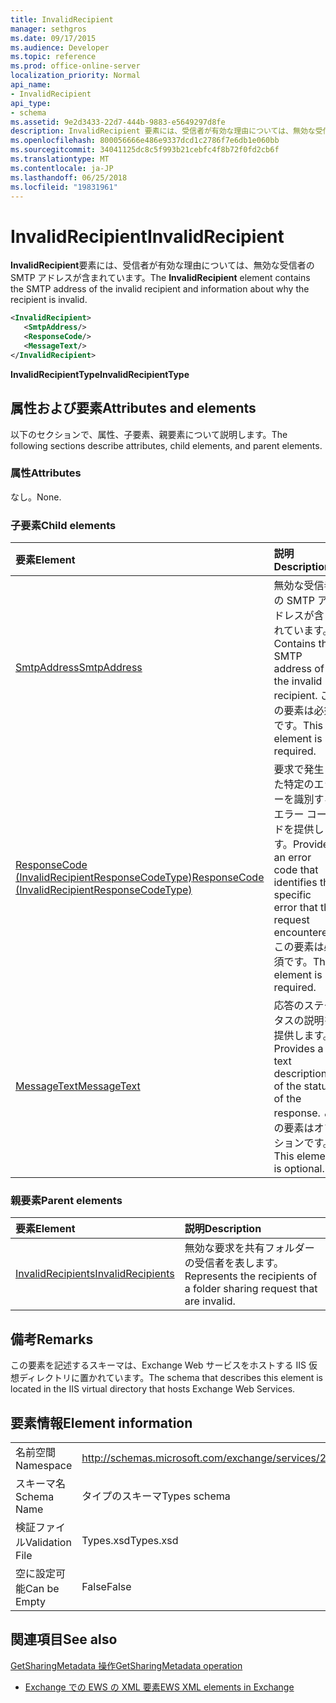 ```yaml
---
title: InvalidRecipient
manager: sethgros
ms.date: 09/17/2015
ms.audience: Developer
ms.topic: reference
ms.prod: office-online-server
localization_priority: Normal
api_name:
- InvalidRecipient
api_type:
- schema
ms.assetid: 9e2d3433-22d7-444b-9883-e5649297d8fe
description: InvalidRecipient 要素には、受信者が有効な理由については、無効な受信者の SMTP アドレスが含まれています。
ms.openlocfilehash: 800056666e486e9337dcd1c2786f7e6db1e060bb
ms.sourcegitcommit: 34041125dc8c5f993b21cebfc4f8b72f0fd2cb6f
ms.translationtype: MT
ms.contentlocale: ja-JP
ms.lasthandoff: 06/25/2018
ms.locfileid: "19831961"
---
```

# <a name="invalidrecipient"></a><span data-ttu-id="43bdd-103">InvalidRecipient</span><span class="sxs-lookup"><span data-stu-id="43bdd-103">InvalidRecipient</span></span>

<span data-ttu-id="43bdd-104">**InvalidRecipient**要素には、受信者が有効な理由については、無効な受信者の SMTP アドレスが含まれています。</span><span class="sxs-lookup"><span data-stu-id="43bdd-104">The **InvalidRecipient** element contains the SMTP address of the invalid recipient and information about why the recipient is invalid.</span></span> 
  
```XML
<InvalidRecipient>
   <SmtpAddress/>
   <ResponseCode/>
   <MessageText/>
</InvalidRecipient>

```

 <span data-ttu-id="43bdd-105">**InvalidRecipientType**</span><span class="sxs-lookup"><span data-stu-id="43bdd-105">**InvalidRecipientType**</span></span>
## <a name="attributes-and-elements"></a><span data-ttu-id="43bdd-106">属性および要素</span><span class="sxs-lookup"><span data-stu-id="43bdd-106">Attributes and elements</span></span>

<span data-ttu-id="43bdd-107">以下のセクションで、属性、子要素、親要素について説明します。</span><span class="sxs-lookup"><span data-stu-id="43bdd-107">The following sections describe attributes, child elements, and parent elements.</span></span>
  
### <a name="attributes"></a><span data-ttu-id="43bdd-108">属性</span><span class="sxs-lookup"><span data-stu-id="43bdd-108">Attributes</span></span>

<span data-ttu-id="43bdd-109">なし。</span><span class="sxs-lookup"><span data-stu-id="43bdd-109">None.</span></span>
  
### <a name="child-elements"></a><span data-ttu-id="43bdd-110">子要素</span><span class="sxs-lookup"><span data-stu-id="43bdd-110">Child elements</span></span>

|<span data-ttu-id="43bdd-111">**要素**</span><span class="sxs-lookup"><span data-stu-id="43bdd-111">**Element**</span></span>|<span data-ttu-id="43bdd-112">**説明**</span><span class="sxs-lookup"><span data-stu-id="43bdd-112">**Description**</span></span>|
|:-----|:-----|
|[<span data-ttu-id="43bdd-113">SmtpAddress</span><span class="sxs-lookup"><span data-stu-id="43bdd-113">SmtpAddress</span></span>](smtpaddress.md) <br/> |<span data-ttu-id="43bdd-114">無効な受信者の SMTP アドレスが含まれています。</span><span class="sxs-lookup"><span data-stu-id="43bdd-114">Contains the SMTP address of the invalid recipient.</span></span> <span data-ttu-id="43bdd-115">この要素は必須です。</span><span class="sxs-lookup"><span data-stu-id="43bdd-115">This element is required.</span></span>  <br/> |
|[<span data-ttu-id="43bdd-116">ResponseCode (InvalidRecipientResponseCodeType)</span><span class="sxs-lookup"><span data-stu-id="43bdd-116">ResponseCode (InvalidRecipientResponseCodeType)</span></span>](responsecode-invalidrecipientresponsecodetype.md) <br/> |<span data-ttu-id="43bdd-117">要求で発生した特定のエラーを識別するエラー コードを提供します。</span><span class="sxs-lookup"><span data-stu-id="43bdd-117">Provides an error code that identifies the specific error that the request encountered.</span></span> <span data-ttu-id="43bdd-118">この要素は必須です。</span><span class="sxs-lookup"><span data-stu-id="43bdd-118">This element is required.</span></span>  <br/> |
|[<span data-ttu-id="43bdd-119">MessageText</span><span class="sxs-lookup"><span data-stu-id="43bdd-119">MessageText</span></span>](messagetext.md) <br/> |<span data-ttu-id="43bdd-120">応答のステータスの説明を提供します。</span><span class="sxs-lookup"><span data-stu-id="43bdd-120">Provides a text description of the status of the response.</span></span> <span data-ttu-id="43bdd-121">この要素はオプションです。</span><span class="sxs-lookup"><span data-stu-id="43bdd-121">This element is optional.</span></span>  <br/> |
   
### <a name="parent-elements"></a><span data-ttu-id="43bdd-122">親要素</span><span class="sxs-lookup"><span data-stu-id="43bdd-122">Parent elements</span></span>

|<span data-ttu-id="43bdd-123">**要素**</span><span class="sxs-lookup"><span data-stu-id="43bdd-123">**Element**</span></span>|<span data-ttu-id="43bdd-124">**説明**</span><span class="sxs-lookup"><span data-stu-id="43bdd-124">**Description**</span></span>|
|:-----|:-----|
|[<span data-ttu-id="43bdd-125">InvalidRecipients</span><span class="sxs-lookup"><span data-stu-id="43bdd-125">InvalidRecipients</span></span>](invalidrecipients.md) <br/> |<span data-ttu-id="43bdd-126">無効な要求を共有フォルダーの受信者を表します。</span><span class="sxs-lookup"><span data-stu-id="43bdd-126">Represents the recipients of a folder sharing request that are invalid.</span></span>  <br/> |
   
## <a name="remarks"></a><span data-ttu-id="43bdd-127">備考</span><span class="sxs-lookup"><span data-stu-id="43bdd-127">Remarks</span></span>

<span data-ttu-id="43bdd-128">この要素を記述するスキーマは、Exchange Web サービスをホストする IIS 仮想ディレクトリに置かれています。</span><span class="sxs-lookup"><span data-stu-id="43bdd-128">The schema that describes this element is located in the IIS virtual directory that hosts Exchange Web Services.</span></span>
  
## <a name="element-information"></a><span data-ttu-id="43bdd-129">要素情報</span><span class="sxs-lookup"><span data-stu-id="43bdd-129">Element information</span></span>

|||
|:-----|:-----|
|<span data-ttu-id="43bdd-130">名前空間</span><span class="sxs-lookup"><span data-stu-id="43bdd-130">Namespace</span></span>  <br/> |http://schemas.microsoft.com/exchange/services/2006/types  <br/> |
|<span data-ttu-id="43bdd-131">スキーマ名</span><span class="sxs-lookup"><span data-stu-id="43bdd-131">Schema Name</span></span>  <br/> |<span data-ttu-id="43bdd-132">タイプのスキーマ</span><span class="sxs-lookup"><span data-stu-id="43bdd-132">Types schema</span></span>  <br/> |
|<span data-ttu-id="43bdd-133">検証ファイル</span><span class="sxs-lookup"><span data-stu-id="43bdd-133">Validation File</span></span>  <br/> |<span data-ttu-id="43bdd-134">Types.xsd</span><span class="sxs-lookup"><span data-stu-id="43bdd-134">Types.xsd</span></span>  <br/> |
|<span data-ttu-id="43bdd-135">空に設定可能</span><span class="sxs-lookup"><span data-stu-id="43bdd-135">Can be Empty</span></span>  <br/> |<span data-ttu-id="43bdd-136">False</span><span class="sxs-lookup"><span data-stu-id="43bdd-136">False</span></span>  <br/> |
   
## <a name="see-also"></a><span data-ttu-id="43bdd-137">関連項目</span><span class="sxs-lookup"><span data-stu-id="43bdd-137">See also</span></span>



[<span data-ttu-id="43bdd-138">GetSharingMetadata 操作</span><span class="sxs-lookup"><span data-stu-id="43bdd-138">GetSharingMetadata operation</span></span>](getsharingmetadata-operation.md)


- [<span data-ttu-id="43bdd-139">Exchange での EWS の XML 要素</span><span class="sxs-lookup"><span data-stu-id="43bdd-139">EWS XML elements in Exchange</span></span>](ews-xml-elements-in-exchange.md)

